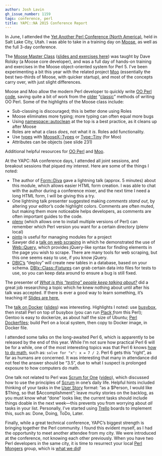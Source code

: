 ```yaml
---
author: Josh Lavin
gh_issue_number: 1159
tags: conference, perl
title: YAPC::NA 2015 Conference Report
---
```


In June, I attended the [Yet Another Perl Conference (North America)](http://www.yapcna.org/yn2015/), held in Salt Lake City, Utah. I was able to take in a training day on [Moose](https://metacpan.org/pod/Moose), as well as the full 3-day conference.

The [Moose Master Class](http://www.yapcna.org/yn2015/masters.html#Moose) ([slides and exercises here](https://github.com/moose/intro-to-moose)) was taught by Dave Rolsky (a Moose core developer), and was a full day of hands-on training and exercises in the Moose object-oriented system for Perl 5. I’ve been experimenting a bit this year with the related project [Moo](https://metacpan.org/pod/Moo) (essentially the best two-thirds of Moose, with quicker startup), and most of the concepts carry over, with just slight differences.

Moose and Moo allow the modern Perl developer to quickly write [OO Perl code](http://www.modernperlbooks.com/books/modern_perl_2014/07-object-oriented-perl.html), saving quite a bit of work from the [older](http://perltricks.com/article/25/2013/5/20/Old-School-Object-Oriented-Perl) “[classic](https://perlmaven.com/getting-started-with-classic-perl-oop)” methods of writing OO Perl. Some of the highlights of the Moose class include: 

- Sub-classing is discouraged; this is better done using Roles
- Moose eliminates more typing; more typing can often equal more bugs
- Using [namespace::autoclean](https://metacpan.org/pod/namespace::autoclean) at the top is a best practice, as it cleans up after Moose
- Roles are what a class *does*, not what it *is*. Roles add functionality.
- Use [types](https://en.wikipedia.org/wiki/Type_system) with [MooseX::Types](https://metacpan.org/pod/MooseX::Types) or [Type::Tiny](https://metacpan.org/pod/Type::Tiny) (for Moo)
- Attributes can be objects (see slide 231)

Additional helpful resources for [OO Perl](http://perldoc.perl.org/perlootut.html) and [Moo](http://kablamo.org/slides-intro-to-moo/#/).

At the YAPC::NA conference days, I attended all joint sessions, and breakout sessions that piqued my interest. Here are some of the things I noted:

- The author of [Form::Diva](https://metacpan.org/pod/Form::Diva) gave a lightning talk (approx. 5 minutes) about this module, which allows easier HTML form creation. I was able to chat with the author during a conference mixer, and the next time I need a long HTML form, I will be giving this a try.
- One lightning talk presenter suggested making *comments stand out*, by altering your editor’s code highlight colors. Comments are often muted, but making them more noticeable helps developers, as comments are often important guides to the code.
- [plenv](https://github.com/tokuhirom/plenv) (which allows one to install multiple versions of Perl) can remember which Perl version you want for a certain directory (plenv local)
- [pinto](https://metacpan.org/pod/pinto) is useful for managing modules for a project
- Sawyer did a [talk on web scraping](http://www.yapcna.org/yn2015/talk/6077) in which he demonstrated the use of [Web::Query](https://metacpan.org/pod/Web::Query), which provides jQuery-like syntax for finding elements in the page you wish to scrape. There are many tools for web scraping, but this one seems easy to use, if you know jQuery.
- [DBIC’s](https://metacpan.org/pod/DBIx::Class) “deploy” will create new tables in a database, based on your schema. [DBIx::Class::Fixtures](https://metacpan.org/pod/DBIx::Class::Fixtures) can grab certain data into files for tests to use, so you can keep data around to ensure a bug is still fixed.

The presenter of *[What is this “testing” people keep talking about?](http://www.yapcna.org/yn2015/talk/6046)* did a great job researching a topic which he knew nothing about until after his talk was accepted. If there is ever a good way to learn something, it’s teaching it! [Slides are here.](http://deanza.edu/faculty/metcalfkevin/whatistesting.pdf) 

The [talk on Docker](http://www.yapcna.org/yn2015/talk/5915) ([slides](https://www.slideshare.net/lembark/perl-inside-a-box-building-perl-for-docker)) was interesting. Highlights I noted: use [busybox](https://en.wikipedia.org/wiki/BusyBox), then install Perl on top of busybox (you can run [Plack](http://plackperl.org/) *from* this Perl); Gentoo is easy to dockerize, as about half the size of Ubuntu; [Perl Dockerfiles](https://github.com/perl/docker-perl); build Perl on a local system, then copy to Docker image, in Docker file.

I attended some talks on the long-awaited Perl 6, which is apparently to be released by the end of this year. While I’m not sure how practical Perl 6 will be for a while, one of the most interesting topics was that Perl 6 knows [how to do math](https://www.slideshare.net/Ovid/perl-6-for-mere-mortals), such as: `solve for "x": x = 7 / 2`. Perl 6 gets this “right”, as far as humans are concerned. It was interesting that many in attendance did not feel the answer should be “3.5”, due to what I suspect is prolonged exposure to how computers do math.

One talk not related to Perl was [Scrum for One](http://www.yapcna.org/yn2015/talk/6031) ([video](https://youtu.be/Zh7dXvQY-hg)), which discussed how to use the principles of [Scrum](https://en.wikipedia.org/wiki/Scrum_%28software_development%29) in one’s daily life. Helpful hints included thinking of your tasks in the [User Story](https://en.wikipedia.org/wiki/User_story) format: “as a $Person, I would like $Thing, so that $Accomplishment”; leave murky stories on the backlog, as you must know what “done” looks like; the current tasks should include things doable in the next week—​this prevents you from worrying about *all* tasks in your list. Personally, I’ve started using [Trello](https://trello.com/) boards to implement this, such as: Done, Doing, ToDo, Later.

Finally, while a great technical conference, YAPC’s biggest strength is bringing together the Perl community. I found this evident myself, as I had the opportunity to meet another attendee from my city. We were introduced at the conference, not knowing each other previously. When you have two Perl developers in the same city, it is time to resurrect your local [Perl Mongers](https://www.pm.org/) group, which is [what we did](http://bend.pm.org/)!
